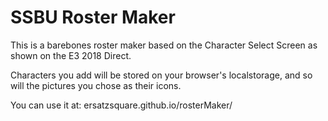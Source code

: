 # SSBU Roster Maker

This is a barebones roster maker based on the Character Select Screen as shown on the E3 2018 Direct.

Characters you add will be stored on your browser's localstorage, and so will the pictures you chose as their icons.

You can use it at: ersatzsquare.github.io/rosterMaker/
